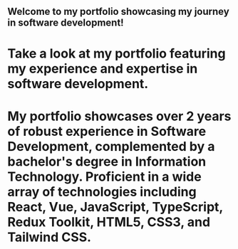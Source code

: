 ## Welcome to my portfolio showcasing my journey in software development!

# Take a look at my portfolio featuring my experience and expertise in software development.

# My portfolio showcases over 2 years of robust experience in Software Development, complemented by a bachelor's degree in Information Technology. Proficient in a wide array of technologies including React, Vue, JavaScript, TypeScript, Redux Toolkit, HTML5, CSS3, and Tailwind CSS.

